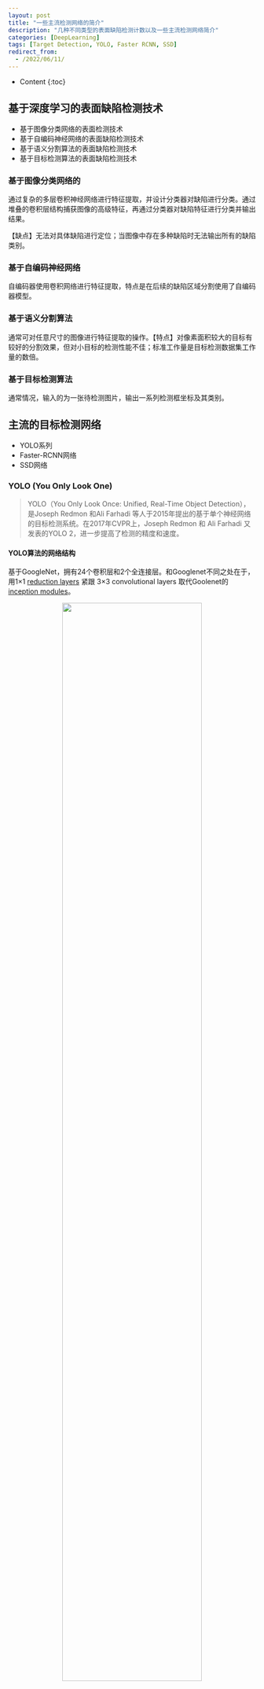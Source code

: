 ```yaml
---
layout: post
title: "一些主流检测网络的简介"
description: "几种不同类型的表面缺陷检测计数以及一些主流检测网络简介"
categories: [DeepLearning]
tags: [Target Detection, YOLO, Faster RCNN, SSD]
redirect_from:
  - /2022/06/11/
---
```


<head>
    <script src="https://cdn.mathjax.org/mathjax/latest/MathJax.js?config=TeX-AMS-MML_HTMLorMML" type="text/javascript"></script>
    <script type="text/x-mathjax-config">
        MathJax.Hub.Config({
            tex2jax: {
            skipTags: ['script', 'noscript', 'style', 'textarea', 'pre'],
            inlineMath: [['$','$']]
            }
        });
    </script>
</head>

- Content
{:toc}

## 基于深度学习的表面缺陷检测技术

- 基于图像分类网络的表面检测技术
- 基于自编码神经网络的表面缺陷检测技术
- 基于语义分割算法的表面缺陷检测技术
- 基于目标检测算法的表面缺陷检测技术

### 基于图像分类网络的

通过复杂的多层卷积神经网络进行特征提取，并设计分类器对缺陷进行分类。通过堆叠的卷积层结构捕获图像的高级特征，再通过分类器对缺陷特征进行分类并输出结果。

【缺点】无法对具体缺陷进行定位；当图像中存在多种缺陷时无法输出所有的缺陷类别。

### 基于自编码神经网络

自编码器使用卷积网络进行特征提取，特点是在后续的缺陷区域分割使用了自编码器模型。

### 基于语义分割算法

通常可对任意尺寸的图像进行特征提取的操作。【特点】对像素面积较大的目标有较好的分割效果，但对小目标的检测性能不佳；标准工作量是目标检测数据集工作量的数倍。

### 基于目标检测算法

通常情况，输入的为一张待检测图片，输出一系列检测框坐标及其类别。

## 主流的目标检测网络

- YOLO系列
- Faster-RCNN网络
- SSD网络

### YOLO (You Only Look One)

> YOLO（You Only Look Once: Unified, Real-Time Object Detection），是Joseph Redmon 和Ali Farhadi 等人于2015年提出的基于单个神经网络的目标检测系统。在2017年CVPR上，Joseph Redmon 和 Ali Farhadi 又发表的YOLO 2，进一步提高了检测的精度和速度。

#### YOLO算法的网络结构

基于GoogleNet，拥有24个卷积层和2个全连接层。和Googlenet不同之处在于，用1×1 [reduction layers](https://blog.csdn.net/qiu931110/article/details/81584605) 紧跟 3×3 convolutional layers 取代Goolenet的 [inception modules](https://deepai.org/machine-learning-glossary-and-terms/inception-module)。

<div align=center><img src="https://cdn.jsdelivr.net/gh/AuthurWhywait/images/20220610202735.png" width="75%"/></div>

网络的输出的最后结果为$7\times 7\times30$大小的张量。此张量代表的含义：对每一个单元格，前20个元素是类别概率值，然后2个元素边界框置信度，最后8个元素是边界框$(x,y,w,h)$；其中前两者相乘为类别置信度。这30个元素都对应一个单元格，其排列可任意，但分类排布会在提取每一个部分的时候更加方便。

网络的预测值是一个二位张量$P$，形状shape为$[\text{batch},7\times 7\times 30]$，那么类别概率部分为$P_{[:,0:7*7*30]}$，置信度部分为$P_{[:,7*7*20:7*7*(20+2)]}$，边框的预测结果为$P_{[:,7*7*(20+2):7*7*30]}$。

#### YOLO的核心思想

利用整张图作为网络的输入，直接在输出层回归bounding box的位置和bounding box所属的类别。

#### 基本流程

- 每个bounding box要预测$(x,y,w,h)$和confidence共 $\textcolor{red}{5}$ 个值。
- 每个网格还要预测一个类别信息，一共有$C$类。

1. 输入一个图像，首先将图像划分为$S\times S$的网格；
2. 对于每个图象，我们都预测$B$个边框（包括每个边框是目标的置信度以及每个边框区域在多个类别上的概率）；
3. 根据上一步可以预测出$S\times S\times B$个目标窗口，然后根据阈值去除可能性比较低的目标窗口，最后非极大值抑制处理（Non-Maximum Suppression，NMS）去除冗余窗口即可。

所以，网络的输出结果为一个张量（tensor），其形状为 $S\times S\times (\textcolor{red}{5*}B+C)$。

### Faster-RCNN

<div align=center><img src='https://cdn.jsdelivr.net/gh/AuthurWhywait/images/20220611002330.png' width="65%"/></div>

#### Faster RCNN 主要内容

1. **Conv layers**。作为一种CNN网络目标检测方法，Faster RCNN首先使用一组基础的conv+relu+pooling层提取image的feature maps。该feature maps被共享用于后续RPN层和全连接层。
2. **Region Proposal Networks**。RPN网络用于生成region proposals。该层通过softmax判断anchors属于positive或者negative，再利用bounding box regression修正anchors获得精确的proposals。
3. **Roi Pooling**。该层收集输入的feature maps和proposals，综合这些信息后提取proposal feature maps，送入后续全连接层判定目标类别。
4. **Classification**。利用proposal feature maps计算proposal的类别，同时再次bounding box regression获得检测框最终的精确位置。

<div align=center><img src='https://cdn.jsdelivr.net/gh/AuthurWhywait/images/20220611005049.png' width="90%"/></div>

### Single Shot MultiBox Detector (SSD)

SSD采用一个CNN网络进行检测（和YOLO相同），采用了多尺度的特征图（和YOLO的不同之处）。

<div align=center><img src='https://cdn.jsdelivr.net/gh/AuthurWhywait/images/20220611123931.png' width="80%"/></div>

#### 多尺度

【多尺度特征图用于检测】所谓多尺度，即采用大小不同的特征图，CNN网络一般前面的特征图比较大，后面会逐渐采用stride=2的卷积或者pool来降低特征图的大小。如上图所示，一个比较大的特征图和一个比较小的特征图全都拿来做检测。【好处】比较大的特征图来用来检测**相对**较小的目标，而小的特征图负责检测大目标，如下图所示，8x8的特征图可以划分更多的单元，但是其每个单元的先验框尺度比较小。

#### 网络结构

采用VGG16作为基础模型，并在其基础上新增加了卷积层来获得更多的特征图以用于检测。

<div align=center><img src='https://cdn.jsdelivr.net/gh/AuthurWhywait/images/20220611124018.png' width="50%"/></div>

## YOLO、R-CNN以及SSD的算法比较

<div align=center><img src='https://cdn.jsdelivr.net/gh/AuthurWhywait/images/20220611122553.png' width="90%"/></div>

---

## Reference

- [图解目标检测 之 YOLO 算法 最全原理详解](https://blog.csdn.net/DFCED/article/details/105157452)
- [一文读懂Faster RCNN](https://zhuanlan.zhihu.com/p/31426458)
- [目标检测 SSD原理与实现](https://zhuanlan.zhihu.com/p/33544892)
